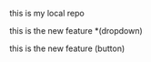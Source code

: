  <p>this is my local repo</p>
<p> this is the new feature *(dropdown) </p> 
<p> this is the new feature (button)<p> 

